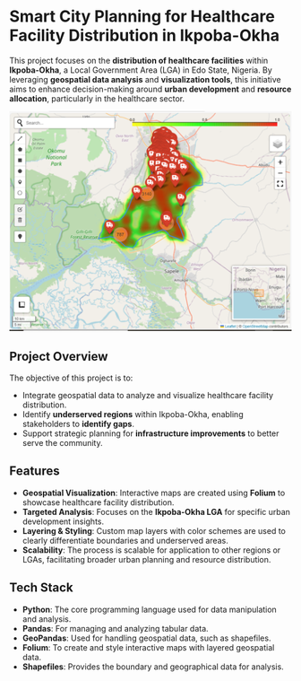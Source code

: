 # Smart City Planning for Healthcare Facility Distribution in Ikpoba-Okha

This project focuses on the **distribution of healthcare facilities** within **Ikpoba-Okha**, a Local Government Area (LGA) in Edo State, Nigeria. By leveraging **geospatial data analysis** and **visualization tools**, this initiative aims to enhance decision-making around **urban development** and **resource allocation**, particularly in the healthcare sector.

![Point-Ward-Mapping](https://github.com/shaibubenjamin/Smart-city-planning/blob/e54b44a51508668e2da597870a9deac5a394433a/Smart%20city%20Planning.PNG) 


## Project Overview

The objective of this project is to:
- Integrate geospatial data to analyze and visualize healthcare facility distribution.
- Identify **underserved regions** within Ikpoba-Okha, enabling stakeholders to **identify gaps**.
- Support strategic planning for **infrastructure improvements** to better serve the community.

## Features

- **Geospatial Visualization**: Interactive maps are created using **Folium** to showcase healthcare facility distribution.
- **Targeted Analysis**: Focuses on the **Ikpoba-Okha LGA** for specific urban development insights.
- **Layering & Styling**: Custom map layers with color schemes are used to clearly differentiate boundaries and underserved areas.
- **Scalability**: The process is scalable for application to other regions or LGAs, facilitating broader urban planning and resource distribution.

## Tech Stack

- **Python**: The core programming language used for data manipulation and analysis.
- **Pandas**: For managing and analyzing tabular data.
- **GeoPandas**: Used for handling geospatial data, such as shapefiles.
- **Folium**: To create and style interactive maps with layered geospatial data.
- **Shapefiles**: Provides the boundary and geographical data for analysis.
